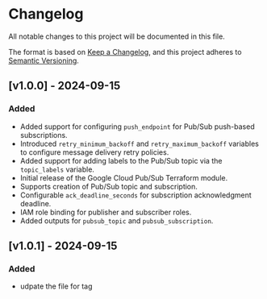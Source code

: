 # Changelog

All notable changes to this project will be documented in this file.

The format is based on [Keep a Changelog](https://keepachangelog.com/en/1.0.0/), and this project adheres to [Semantic Versioning](https://semver.org/spec/v2.0.0.html).

## [v1.0.0] - 2024-09-15
### Added
- Added support for configuring `push_endpoint` for Pub/Sub push-based subscriptions.
- Introduced `retry_minimum_backoff` and `retry_maximum_backoff` variables to configure message delivery retry policies.
- Added support for adding labels to the Pub/Sub topic via the `topic_labels` variable.
- Initial release of the Google Cloud Pub/Sub Terraform module.
- Supports creation of Pub/Sub topic and subscription.
- Configurable `ack_deadline_seconds` for subscription acknowledgment deadline.
- IAM role binding for publisher and subscriber roles.
- Added outputs for `pubsub_topic` and `pubsub_subscription`.

## [v1.0.1] - 2024-09-15
### Added
- udpate the file for tag